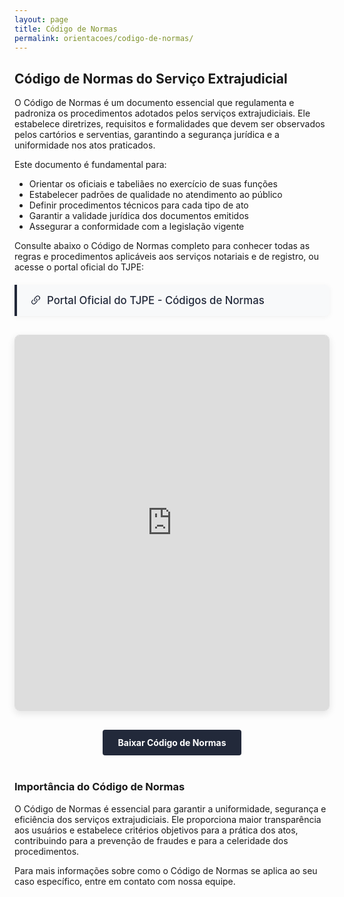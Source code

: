 ```yaml
---
layout: page
title: Código de Normas
permalink: orientacoes/codigo-de-normas/
---
```


## Código de Normas do Serviço Extrajudicial

O Código de Normas é um documento essencial que regulamenta e padroniza os procedimentos adotados pelos serviços extrajudiciais. Ele estabelece diretrizes, requisitos e formalidades que devem ser observados pelos cartórios e serventias, garantindo a segurança jurídica e a uniformidade nos atos praticados.

Este documento é fundamental para:

- Orientar os oficiais e tabeliães no exercício de suas funções
- Estabelecer padrões de qualidade no atendimento ao público
- Definir procedimentos técnicos para cada tipo de ato
- Garantir a validade jurídica dos documentos emitidos
- Assegurar a conformidade com a legislação vigente

Consulte abaixo o Código de Normas completo para conhecer todas as regras e procedimentos aplicáveis aos serviços notariais e de registro, ou acesse o portal oficial do TJPE:

<div class="link-oficial">
  <a href="https://portal.tjpe.jus.br/web/corregedoria/codigos-de-normas" target="_blank" rel="noopener noreferrer">
    <svg xmlns="http://www.w3.org/2000/svg" width="20" height="20" fill="currentColor" viewBox="0 0 16 16" style="margin-right: 8px; vertical-align: -3px;">
      <path d="M4.715 6.542 3.343 7.914a3 3 0 1 0 4.243 4.243l1.828-1.829A3 3 0 0 0 8.586 5.5L8 6.086a1.002 1.002 0 0 0-.154.199 2 2 0 0 1 .861 3.337L6.88 11.45a2 2 0 1 1-2.83-2.83l.793-.792a4.018 4.018 0 0 1-.128-1.287z"/>
      <path d="M6.586 4.672A3 3 0 0 0 7.414 9.5l.775-.776a2 2 0 0 1-.896-3.346L9.12 3.55a2 2 0 1 1 2.83 2.83l-.793.792c.112.42.155.855.128 1.287l1.372-1.372a3 3 0 1 0-4.243-4.243L6.586 4.672z"/>
    </svg>
    Portal Oficial do TJPE - Códigos de Normas
  </a>
</div>

<style>
.link-oficial {
  background-color: #f8f9fa;
  border-left: 4px solid #22293a;
  padding: 15px 20px;
  margin: 20px 0;
  border-radius: 0 8px 8px 0;
  box-shadow: 0 2px 8px rgba(0,0,0,0.05);
  transition: all 0.3s ease;
}

.link-oficial:hover {
  background-color: #f0f2f5;
  box-shadow: 0 4px 12px rgba(0,0,0,0.1);
}

.link-oficial a {
  color: #22293a;
  text-decoration: none;
  font-weight: 500;
  display: flex;
  align-items: center;
  font-size: 1.05rem;
  transition: color 0.2s;
}

.link-oficial a:hover {
  color: #3498db;
}

.link-oficial svg {
  transition: transform 0.2s;
}

.link-oficial:hover svg {
  transform: scale(1.1);
}
</style>

<div style="display: flex; justify-content: center; margin: 30px 0;">
  <iframe src="https://drive.google.com/file/d/1j1aylv5LZaqgaR2Ppk9ouUeEE9snoFLD/preview" width="100%" height="600" allow="autoplay" style="border: 1px solid #ddd; border-radius: 8px; box-shadow: 0 4px 12px rgba(0,0,0,0.1);"></iframe>
</div>

<div class="download-button-container" style="text-align: center; margin: 20px 0 40px 0;">
  <a href="https://drive.google.com/file/d/1j1aylv5LZaqgaR2Ppk9ouUeEE9snoFLD/view" target="_blank" class="cta-button" style="background-color: #22293a; color: white; padding: 12px 24px; border-radius: 4px; text-decoration: none; font-weight: bold; display: inline-block;">Baixar Código de Normas</a>
</div>

### Importância do Código de Normas

O Código de Normas é essencial para garantir a uniformidade, segurança e eficiência dos serviços extrajudiciais. Ele proporciona maior transparência aos usuários e estabelece critérios objetivos para a prática dos atos, contribuindo para a prevenção de fraudes e para a celeridade dos procedimentos.

Para mais informações sobre como o Código de Normas se aplica ao seu caso específico, entre em contato com nossa equipe.
